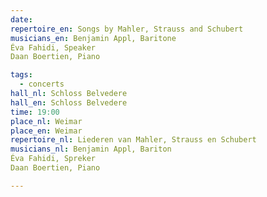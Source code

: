 ```yaml
---
date:
repertoire_en: Songs by Mahler, Strauss and Schubert
musicians_en: Benjamin Appl, Baritone
Éva Fahidi, Speaker
Daan Boertien, Piano

tags:
  - concerts
hall_nl: Schloss Belvedere
hall_en: Schloss Belvedere
time: 19:00
place_nl: Weimar
place_en: Weimar
repertoire_nl: Liederen van Mahler, Strauss en Schubert 
musicians_nl: Benjamin Appl, Bariton
Éva Fahidi, Spreker
Daan Boertien, Piano

---
```


